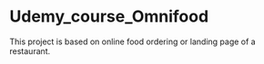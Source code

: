 # Udemy_course_Omnifood
This project is based on online food ordering or landing page of a restaurant.
